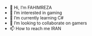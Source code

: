 - 👋 Hi, I’m FAHIMREZA
- 👀 I’m interested in gaming
- 🌱 I’m currently learning C#
- 💞️ I’m looking to collaborate on gamers
- 📫 How to reach me IRAN

<!---
fahimrezak12/fahimrezak12 is a ✨ special ✨ repository because its `README.md` (this file) appears on your GitHub profile.
You can click the Preview link to take a look at your changes.
--->
